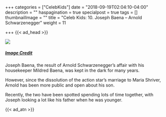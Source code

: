 +++
categories = ["CelebKids"]
date = "2018-09-19T02:04:10-04:00"
description = ""
haspagination = true
specialpost = true
tags = []
thumbnailImage = ""
title = "Celeb Kids: 10. Joseph Baena – Arnold Schwarzenegger"
weight = 11

+++
{{< ad_head >}}

![](/uploads/24.jpg)

##### [_Image Credit_](http://americanupbeat.com/kids-of-famous-parents-where-are-they-now/28/)

Joseph Baena, the result of Arnold Schwarzenegger’s affair with his housekeeper Mildred Baena, was kept in the dark for many years.

However, since the dissolution of the action star’s marriage to Maria Shriver, Arnold has been more public and open about his son.

Recently, the two have been spotted spending lots of time together, with Joseph looking a lot like his father when he was younger.

{{< ad_atn >}}
